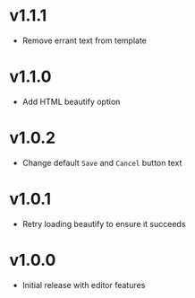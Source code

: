 v1.1.1
==================
* Remove errant text from template

v1.1.0
==================
* Add HTML beautify option

v1.0.2
==================
* Change default `Save` and `Cancel` button text

v1.0.1
==================
* Retry loading beautify to ensure it succeeds

v1.0.0
==================
* Initial release with editor features
